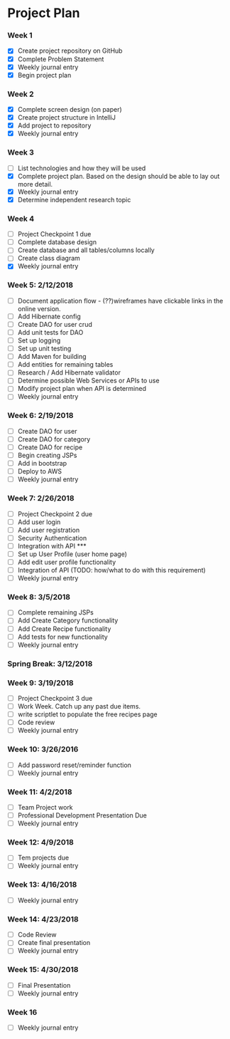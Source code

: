 # Project Plan

### Week 1
- [X] Create project repository on GitHub
- [X] Complete Problem Statement
- [X] Weekly journal entry
- [X] Begin project plan

### Week 2
- [X] Complete screen design (on paper)
- [X] Create project structure in IntelliJ
- [X] Add project to repository
- [X] Weekly journal entry

### Week 3
- [ ] List technologies and how they will be used
- [X] Complete project plan. Based on the design should be able to lay out 
more detail.
- [X] Weekly journal entry
- [X] Determine independent research topic

### Week 4
- [ ] Project Checkpoint 1 due
- [ ] Complete database design
- [ ] Create database and all tables/columns locally
- [ ] Create class diagram
- [X] Weekly journal entry

### Week 5: 2/12/2018
- [ ] Document application flow - (??)wireframes have clickable links in the online version.
- [ ] Add Hibernate config
- [ ] Create DAO for user crud
- [ ] Add unit tests for DAO
- [ ] Set up logging
- [ ] Set up unit testing
- [ ] Add Maven for building
- [ ] Add entities for remaining tables
- [ ] Research / Add Hibernate validator
- [ ] Determine possible Web Services or APIs to use
- [ ] Modify project plan when API is determined
- [ ] Weekly journal entry

### Week 6: 2/19/2018
- [ ] Create DAO for user
- [ ] Create DAO for category
- [ ] Create DAO for recipe
- [ ] Begin creating JSPs
- [ ] Add in bootstrap
- [ ] Deploy to AWS
- [ ] Weekly journal entry

### Week 7: 2/26/2018
- [ ] Project Checkpoint 2 due
- [ ] Add user login  
- [ ] Add user registration
- [ ] Security Authentication
- [ ] Integration with API ***
- [ ] Set up User Profile (user home page)
- [ ] Add edit user profile functionality
- [ ] Integration of API (TODO: how/what to do with this requirement)
- [ ] Weekly journal entry

### Week 8: 3/5/2018
- [ ] Complete remaining JSPs
- [ ] Add Create Category functionality
- [ ] Add Create Recipe functionality
- [ ] Add tests for new functionality
- [ ] Weekly journal entry

### Spring Break: 3/12/2018

### Week 9: 3/19/2018
- [ ] Project Checkpoint 3 due
- [ ] Work Week. Catch up any past due items.
- [ ] write scriptlet to populate the free recipes page
- [ ] Code review
- [ ] Weekly journal entry

### Week 10: 3/26/2016
- [ ] Add password reset/reminder function
- [ ] Weekly journal entry

### Week 11: 4/2/2018
- [ ] Team Project work
- [ ] Professional Development Presentation Due 
- [ ] Weekly journal entry

### Week 12: 4/9/2018
- [ ] Tem projects due
- [ ] Weekly journal entry

### Week 13: 4/16/2018
- [ ] Weekly journal entry

### Week 14: 4/23/2018
- [ ] Code Review
- [ ] Create final presentation
- [ ] Weekly journal entry

### Week 15: 4/30/2018
- [ ] Final Presentation
- [ ] Weekly journal entry

### Week 16
- [ ] Weekly journal entry







